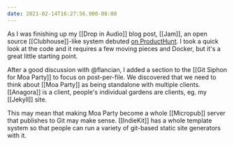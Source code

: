 ```yaml
---
date: 2021-02-14T16:27:56.900-08:00
---
```


As I was finishing up my [[Drop in Audio]] blog post, [[Jam]], an open source [[Clubhouse]]-like system debuted [on ProductHunt](https://www.producthunt.com/posts/jam-d17ff3cc-556c-4c17-8140-5211cb1cd81f). I took a quick look at the code and it requires a few moving pieces and Docker, but it's a great little starting point.

After a good discussion with @flancian, I added a section to the [[Git Siphon for Moa Party]] to focus on post-per-file. We discovered that we need to think about [[Moa Party]] as being standalone with multiple clients. [[Anagora]] is a client, people's individual gardens are clients, eg. my [[Jekyll]] site. 

This may mean that making Moa Party become a whole [[Micropub]] server that publishes to Git may make sense. [[IndieKit]] has a whole template system so that people can run a variety of git-based static site generators with it.